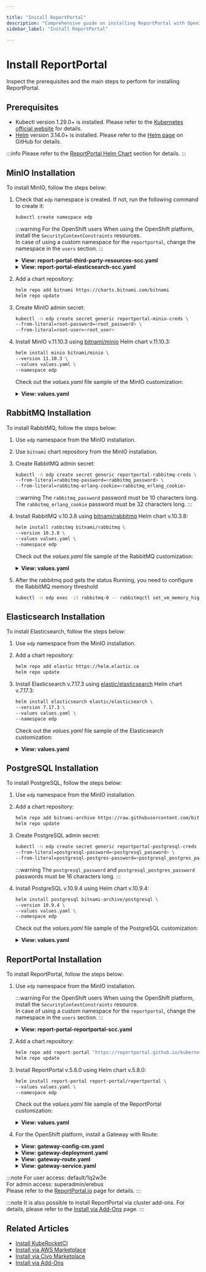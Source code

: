 ```yaml
---

title: "Install ReportPortal"
description: "Comprehensive guide on installing ReportPortal with OpenID Connect authentication using Microsoft Entra, including prerequisites and configuration steps for MinIO, RabbitMQ, Elasticsearch, and PostgreSQL."
sidebar_label: "Install ReportPortal"

---
```

<!-- markdownlint-disable MD025 -->

# Install ReportPortal

<head>
  <link rel="canonical" href="https://docs.kuberocketci.io/docs/operator-guide/project-management-and-reporting/install-reportportal/" />
</head>

Inspect the prerequisites and the main steps to perform for installing ReportPortal.

## Prerequisites

* Kubectl version 1.29.0+ is installed. Please refer to the [Kubernetes official website](https://kubernetes.io/releases/download/) for details.
* [Helm](https://helm.sh) version 3.14.0+ is installed. Please refer to the [Helm page](https://github.com/helm/helm/releases) on GitHub for details.

:::info
  Please refer to the [ReportPortal Helm Chart](https://github.com/reportportal/kubernetes/tree/develop/reportportal) section for details.
:::

## MinIO Installation

To install MinIO, follow the steps below:

1. Check that `edp` namespace is created. If not, run the following command to create it:

    ```bash
    kubectl create namespace edp
    ```

    :::warning For the OpenShift users
      When using the OpenShift platform, install the `SecurityContextConstraints` resources.<br />
      In case of using a custom namespace for the `reportportal`, change the namespace in the `users` section.
    :::

    <details>
    <summary><b>View: report-portal-third-party-resources-scc.yaml</b></summary>

    ```yaml
    apiVersion: security.openshift.io/v1
    kind: SecurityContextConstraints
    metadata:
      annotations:
        "helm.sh/hook": "pre-install"
      name: report-portal-minio-rabbitmq-postgresql
    allowHostDirVolumePlugin: false
    allowHostIPC: false
    allowHostNetwork: false
    allowHostPID: false
    allowHostPorts: false
    allowPrivilegeEscalation: true
    allowPrivilegedContainer: false
    allowedCapabilities: null
    allowedFlexVolumes: []
    defaultAddCapabilities: []
    fsGroup:
      type: MustRunAs
      ranges:
        - min: 999
          max: 65543
    groups: []
    priority: 1
    readOnlyRootFilesystem: false
    requiredDropCapabilities:
      - KILL
      - MKNOD
      - SETUID
      - SETGID
    runAsUser:
      type: MustRunAsRange
      uidRangeMin: 1
      uidRangeMax: 65543
    seLinuxContext:
      type: MustRunAs
    supplementalGroups:
      type: RunAsAny
    users:
      - system:serviceaccount:report-portal:minio
      - system:serviceaccount:report-portal:rabbitmq
      - system:serviceaccount:report-portal:postgresql
    volumes:
      - configMap
      - downwardAPI
      - emptyDir
      - persistentVolumeClaim
      - projected
      - secret
    ```

    </details>

    <details>
    <summary><b>View: report-portal-elasticsearch-scc.yaml</b></summary>

    ```yaml
    apiVersion: security.openshift.io/v1
    kind: SecurityContextConstraints
    metadata:
      annotations:
        "helm.sh/hook": "pre-install"
      name: report-portal-elasticsearch
    allowHostDirVolumePlugin: false
    allowHostIPC: false
    allowHostNetwork: false
    allowHostPID: false
    allowHostPorts: false
    allowPrivilegedContainer: true
    allowedCapabilities: []
    allowedFlexVolumes: []
    defaultAddCapabilities: []
    fsGroup:
      type: MustRunAs
      ranges:
        - max: 1000
          min: 1000
    groups: []
    priority: 0
    readOnlyRootFilesystem: false
    requiredDropCapabilities: []
    runAsUser:
      type: MustRunAsRange
      uidRangeMax: 1000
      uidRangeMin: 0
    seLinuxContext:
      type: MustRunAs
    supplementalGroups:
      type: RunAsAny
    users:
      - system:serviceaccount:report-portal:elasticsearch-master
    volumes:
      - configMap
      - downwardAPI
      - emptyDir
      - persistentVolumeClaim
      - projected
      - secret
    ```

    </details>

2. Add a chart repository:

    ```bash
    helm repo add bitnami https://charts.bitnami.com/bitnami
    helm repo update
    ```

3. Create MinIO admin secret:

    ```bash
    kubectl -n edp create secret generic reportportal-minio-creds \
    --from-literal=root-password=<root_password> \
    --from-literal=root-user=<root_user>
    ```

4. Install MinIO v.11.10.3 using [bitnami/minio](https://artifacthub.io/packages/helm/bitnami/minio) Helm chart v.11.10.3:

    ```bash
    helm install minio bitnami/minio \
    --version 11.10.3 \
    --values values.yaml \
    --namespace edp
    ```

    Check out the _values.yaml_ file sample of the MinIO customization:

    <details>
    <summary><b>View: values.yaml</b></summary>

      ```yaml
      auth:
        existingSecret: reportportal-minio-creds
      persistence:
        size: 1Gi
      ```

    </details>

## RabbitMQ Installation

To install RabbitMQ, follow the steps below:

1. Use `edp` namespace from the MinIO installation.

2. Use `bitnami` chart repository from the MinIO installation.

3. Create RabbitMQ admin secret:

    ```bash
    kubectl -n edp create secret generic reportportal-rabbitmq-creds \
    --from-literal=rabbitmq-password=<rabbitmq_password> \
    --from-literal=rabbitmq-erlang-cookie=<rabbitmq_erlang_cookie>
    ```

    :::warning
      The `rabbitmq_password` password must be 10 characters long.<br />
      The `rabbitmq_erlang_cookie` password must be 32 characters long.
    :::

4. Install RabbitMQ v.10.3.8 using [bitnami/rabbitmq](https://artifacthub.io/packages/helm/bitnami/rabbitmq) Helm chart v.10.3.8:

    ```bash
    helm install rabbitmq bitnami/rabbitmq \
    --version 10.3.8 \
    --values values.yaml \
    --namespace edp
    ```

    Check out the _values.yaml_ file sample of the RabbitMQ customization:

    <details>
    <summary><b>View: values.yaml</b></summary>

      ```yaml
      auth:
        existingPasswordSecret: reportportal-rabbitmq-creds
        existingErlangSecret: reportportal-rabbitmq-creds
      persistence:
        size: 1Gi
      ```

    </details>

5. After the rabbitmq pod gets the status Running, you need to configure the RabbitMQ memory threshold

    ```bash
    kubectl -n edp exec -it rabbitmq-0 -- rabbitmqctl set_vm_memory_high_watermark 0.8
    ```

## Elasticsearch Installation

To install Elasticsearch, follow the steps below:

1. Use `edp` namespace from the MinIO installation.

2. Add a chart repository:

    ```bash
    helm repo add elastic https://helm.elastic.co
    helm repo update
    ```

3. Install Elasticsearch v.7.17.3 using [elastic/elasticsearch](https://artifacthub.io/packages/helm/elastic/elasticsearch) Helm chart v.7.17.3:

    ```bash
    helm install elasticsearch elastic/elasticsearch \
    --version 7.17.3 \
    --values values.yaml \
    --namespace edp
    ```

    Check out the _values.yaml_ file sample of the Elasticsearch customization:

    <details>
    <summary><b>View: values.yaml</b></summary>

      ```yaml
      replicas: 1

      extraEnvs:
        - name: discovery.type
          value: single-node
        - name: cluster.initial_master_nodes
          value: ""

      rbac:
        create: true

      resources:
        requests:
          cpu: "100m"
          memory: "2Gi"

      volumeClaimTemplate:
        resources:
          requests:
            storage: 3Gi
      ```

    </details>

## PostgreSQL Installation

To install PostgreSQL, follow the steps below:

1. Use `edp` namespace from the MinIO installation.

2. Add a chart repository:

    ```bash
    helm repo add bitnami-archive https://raw.githubusercontent.com/bitnami/charts/archive-full-index/bitnami
    helm repo update
    ```

3. Create PostgreSQL admin secret:

    ```bash
    kubectl -n edp create secret generic reportportal-postgresql-creds \
    --from-literal=postgresql-password=<postgresql_password> \
    --from-literal=postgresql-postgres-password=<postgresql_postgres_password>
    ```

    :::warning
      The `postgresql_password` and `postgresql_postgres_password` passwords must be 16 characters long.
    :::

4. Install PostgreSQL v.10.9.4 using Helm chart v.10.9.4:

    ```bash
    helm install postgresql bitnami-archive/postgresql \
    --version 10.9.4 \
    --values values.yaml \
    --namespace edp
    ```

    Check out the _values.yaml_ file sample of the PostgreSQL customization:

    <details>
    <summary><b>View: values.yaml</b></summary>

      ```yaml
      persistence:
        size: 1Gi
      resources:
        requests:
          cpu: "100m"
      serviceAccount:
        enabled: true
      postgresqlUsername: "rpuser"
      postgresqlDatabase: "reportportal"
      existingSecret: "reportportal-postgresql-creds"
      initdbScripts:
        init_postgres.sh: |
          #!/bin/sh
          /opt/bitnami/postgresql/bin/psql -U postgres -d ${POSTGRES_DB} -c 'CREATE EXTENSION IF NOT EXISTS ltree; CREATE EXTENSION IF NOT EXISTS pgcrypto; CREATE EXTENSION IF NOT EXISTS pg_trgm;'
      ```

    </details>

## ReportPortal Installation

To install ReportPortal, follow the steps below:

1. Use `edp` namespace from the MinIO installation.

    :::warning For the OpenShift users
      When using the OpenShift platform, install the `SecurityContextConstraints` resource.<br />
      In case of using a custom namespace for the `reportportal`, change the namespace in the `users` section.
    :::

    <details>
    <summary><b>View: report-portal-reportportal-scc.yaml</b></summary>

      ```yaml
      apiVersion: security.openshift.io/v1
      kind: SecurityContextConstraints
      metadata:
        annotations:
          "helm.sh/hook": "pre-install"
        name: report-portal
      allowHostDirVolumePlugin: false
      allowHostIPC: false
      allowHostNetwork: false
      allowHostPID: false
      allowHostPorts: false
      allowPrivilegedContainer: true
      allowedCapabilities: []
      allowedFlexVolumes: []
      defaultAddCapabilities: []
      fsGroup:
        type: MustRunAs
        ranges:
          - max: 1000
            min: 1000
      groups: []
      priority: 0
      readOnlyRootFilesystem: false
      requiredDropCapabilities: []
      runAsUser:
        type: MustRunAsRange
        uidRangeMax: 1000
        uidRangeMin: 0
      seLinuxContext:
        type: MustRunAs
      supplementalGroups:
        type: RunAsAny
      users:
        - system:serviceaccount:report-portal:reportportal
      volumes:
        - configMap
        - downwardAPI
        - emptyDir
        - persistentVolumeClaim
        - projected
        - secret
      ```

    </details>

2. Add a chart repository:

    ```bash
    helm repo add report-portal "https://reportportal.github.io/kubernetes"
    helm repo update
    ```

3. Install ReportPortal v.5.8.0 using Helm chart v.5.8.0:

    ```bash
    helm install report-portal report-portal/reportportal \
    --values values.yaml \
    --namespace edp
    ```

    Check out the _values.yaml_ file sample of the ReportPortal customization:

    <details>
    <summary><b>View: values.yaml</b></summary>

      ```yaml
      serviceindex:
        resources:
          requests:
            cpu: 50m
      uat:
        resources:
          requests:
            cpu: 50m
      serviceui:
        resources:
          requests:
            cpu: 50m
        serviceAccountName: "reportportal"
        securityContext:
          runAsUser: 0
      serviceapi:
        resources:
          requests:
            cpu: 50m
      serviceanalyzer:
        resources:
          requests:
            cpu: 50m
      serviceanalyzertrain:
        resources:
          requests:
            cpu: 50m

      rabbitmq:
        SecretName: "reportportal-rabbitmq-creds"
        endpoint:
          address: rabbitmq.<EDP_PROJECT>.svc.cluster.local
          user: user
          apiuser: user

      postgresql:
        SecretName: "reportportal-postgresql-creds"
        endpoint:
          address: postgresql.<EDP_PROJECT>.svc.cluster.local

      elasticsearch:
      endpoint: http://elasticsearch-master.<EDP_PROJECT>.svc.cluster.local:9200

      minio:
        secretName: "reportportal-minio-creds"
        endpoint: http://minio.<EDP_PROJECT>.svc.cluster.local:9000
        endpointshort: minio.<EDP_PROJECT>.svc.cluster.local:9000
        accesskeyName: "root-user"
        secretkeyName: "root-password"

      ingress:
        # IF YOU HAVE SOME DOMAIN NAME SET INGRESS.USEDOMAINNAME to true
        usedomainname: true
        hosts:
          - report-portal-<EDP_PROJECT>.<ROOT_DOMAIN>
      ```

    </details>

4. For the OpenShift platform, install a Gateway with Route:

    <details>
    <summary><b>View: gateway-config-cm.yaml</b></summary>

      ```yaml
      kind: ConfigMap
      metadata:
        name: gateway-config
        namespace: report-portal
      apiVersion: v1
      data:
        traefik-dynamic-config.yml: |
          http:
              middlewares:
                strip-ui:
                  stripPrefix:
                    prefixes:
                      - "/ui"
                    forceSlash: false
                strip-api:
                  stripPrefix:
                    prefixes:
                      - "/api"
                    forceSlash: false
                strip-uat:
                  stripPrefix:
                    prefixes:
                      - "/uat"
                    forceSlash: false

              routers:
                index-router:
                  rule: "Path(`/`)"
                  service: "index"
                ui-router:
                  rule: "PathPrefix(`/ui`)"
                  middlewares:
                  - strip-ui
                  service: "ui"
                uat-router:
                  rule: "PathPrefix(`/uat`)"
                  middlewares:
                  - strip-uat
                  service: "uat"
                api-router:
                  rule: "PathPrefix(`/api`)"
                  middlewares:
                  - strip-api
                  service: "api"

              services:
                uat:
                  loadBalancer:
                    servers:
                    - url: "http://report-portal-reportportal-uat:9999/"

                index:
                  loadBalancer:
                    servers:
                    - url: "http://report-portal-reportportal-index:8080/"

                api:
                  loadBalancer:
                    servers:
                    - url: "http://report-portal-reportportal-api:8585/"

                ui:
                  loadBalancer:
                    servers:
                    - url: "http://report-portal-reportportal-ui:8080/"
        traefik.yml: |
          entryPoints:
            http:
            address: ":8081"
            metrics:
            address: ":8082"

          metrics:
            prometheus:
              entryPoint: metrics
              addEntryPointsLabels: true
              addServicesLabels: true
              buckets:
                - 0.1
                - 0.3
                - 1.2
                - 5.0
          providers:
            file:
              filename: /etc/traefik/traefik-dynamic-config.yml
      ```

    </details>

    <details>
    <summary><b>View: gateway-deployment.yaml</b></summary>

      ```yaml
      apiVersion: apps/v1
      kind: Deployment
      metadata:
        labels:
          app: reportportal
        name: gateway
        namespace: report-portal
      spec:
        replicas: 1
        selector:
          matchLabels:
            component: gateway
        template:
          metadata:
            labels:
              component: gateway
          spec:
            containers:
              - image: quay.io/waynesun09/traefik:2.3.6
                name: traefik
                ports:
                  - containerPort: 8080
                    protocol: TCP
                resources: {}
                volumeMounts:
                  - mountPath: /etc/traefik/
                    name: config
                    readOnly: true
            volumes:
              - name: config
                configMap:
                  defaultMode: 420
                  name: gateway-config
      ```

    </details>

    <details>
    <summary><b>View: gateway-route.yaml</b></summary>

      ```yaml
      kind: Route
      apiVersion: route.openshift.io/v1
      metadata:
        labels:
          app: reportportal
        name: reportportal
        namespace: report-portal
      spec:
        host: report-portal.<CLUSTER_DOMAIN>
        port:
          targetPort: http
        tls:
          insecureEdgeTerminationPolicy: Redirect
          termination: edge
        to:
          kind: Service
          name: gateway
          weight: 100
        wildcardPolicy: None
      ```

    </details>

    <details>
    <summary><b>View: gateway-service.yaml</b></summary>

      ```yaml
      apiVersion: v1
      kind: Service
      metadata:
        labels:
          app: reportportal
          component: gateway
        name: gateway
        namespace: report-portal
      spec:
        ports:
          # use 8081 to allow for usage of the dashboard which is on port 8080
          - name: http
            port: 8081
            protocol: TCP
            targetPort: 8081
        selector:
          component:  gateway
        sessionAffinity: None
        type: ClusterIP
      ```

    </details>

:::note
  For user access: default/1q2w3e<br />
  For admin access: superadmin/erebus<br />
  Please refer to the [ReportPortal.io](https://reportportal.io/installation/) page for details.
:::

:::note
  It is also possible to install ReportPortal via cluster add-ons. For details, please refer to the [Install via Add-Ons](../add-ons-overview.md) page.
:::

## Related Articles

* [Install KubeRocketCI](../install-kuberocketci.md)
* [Install via AWS Marketplace](../aws-marketplace-install.md)
* [Install via Civo Marketplace](../install-via-civo.md)
* [Install via Add-Ons](../add-ons-overview.md)
